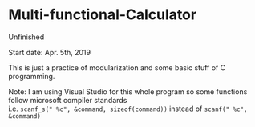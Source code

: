 # Multi-functional-Calculator
Unfinished

Start date: Apr. 5th, 2019

This is just a practice of modularization and some basic stuff of C programming.

Note: I am using Visual Studio for this whole program so some functions follow microsoft compiler standards  
i.e. `scanf_s(" %c", &command, sizeof(command))` instead of `scanf(" %c", &command)`
